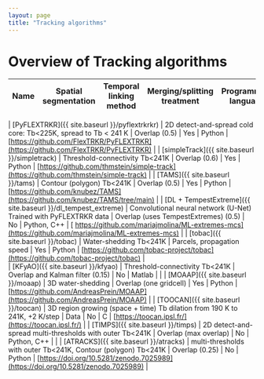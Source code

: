 ```yaml
---
layout: page
title: "Tracking algorithms"
---
```


# Overview of Tracking algorithms

|  **Name**     | **Spatial segmentation** | **Temporal linking method** | **Merging/splitting treatment** | **Programming language** | **Link** | 
|-------------|------------------------|---------------------------|-------------------------------|------------------------|--------|

| [PyFLEXTRKR]({{ site.baseurl }}/pyflextrkrkr)    | 2D detect-and-spread cold core: Tb<225K, spread to Tb < 241 K     | Overlap (0.5)    | Yes    | Python     | [https://github.com/FlexTRKR/PyFLEXTRKR](https://github.com/FlexTRKR/PyFLEXTRKR) |
| [simpleTrack]({{ site.baseurl }}/simpletrack)    | Threshold-connectivity Tb<241K     | Overlap (0.6)     | Yes     | Python     | [https://github.com/thmstein/simple-track](https://github.com/thmstein/simple-track) |
| [TAMS]({{ site.baseurl }}/tams)    | Contour (polygon) Tb<241K     |  Overlap (0.5)    | Yes |  Python     |   [https://github.com/knubez/TAMS](https://github.com/knubez/TAMS/tree/main) |
| [DL + TempestExtreme]({{ site.baseurl }}/dl_tempest_extreme)    | Convolutional neural network (U-Net) Trained with PyFLEXTRKR data | Overlap (uses TempestExtremes) (0.5)    | No    | Python, C++     | [ https://github.com/mariajmolina/ML-extremes-mcs](https://github.com/mariajmolina/ML-extremes-mcs) |
| [tobac]({{ site.baseurl }}/tobac)    | Water-shedding Tb<241K     | Parcels, propagation speed    |  Yes   | Python     | [https://github.com/tobac-project/tobac](https://github.com/tobac-project/tobac) |  
| [KFyAO]({{ site.baseurl }}/kfyao)     | Threshold-connectivity Tb<241K     | Overlap and Kalman filter (0.15)    | No    | Matlab    |  |
| [MOAAP]({{ site.baseurl }}/moaap)    | 3D water-shedding     | Overlap (one gridcell)     | Yes    | Python     | [https://github.com/AndreasPrein/MOAAP](https://github.com/AndreasPrein/MOAAP) |
| [TOOCAN]({{ site.baseurl }}/toocan)    | 3D region growing (space + time) Tb dilation from 190 K to 241K, +2 K/step   | Data     | No     | C     | [https://toocan.ipsl.fr/](https://toocan.ipsl.fr/) |
| [TIMPS]({{ site.baseurl }}/timps)    | 2D detect-and-spread multi-thresholds with outer Tb<241K   | Overlap (max overlap)   | No   | Python, C++     |  |
| [ATRACKS]({{ site.baseurl }}/atracks)  |  multi-thresholds with outer Tb<241K, Contour (polygon) Tb<241K | Overlap (0.25)    | No     | Python     | [https://doi.org/10.5281/zenodo.7025989](https://doi.org/10.5281/zenodo.7025989) | 



